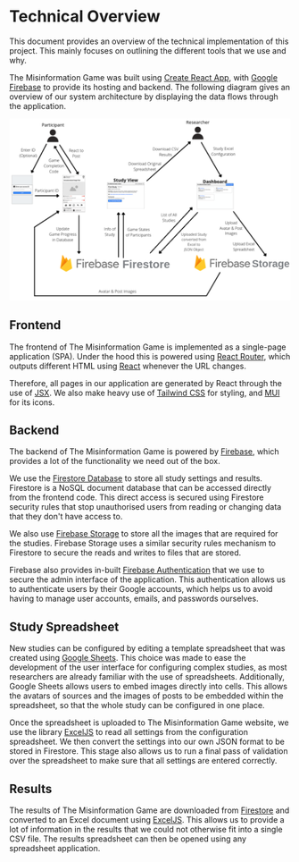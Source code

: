 # Technical Overview

This document provides an overview of the technical
implementation of this project. This mainly focuses
on outlining the different tools that we use and
why.

The Misinformation Game was built using
[Create React App](https://create-react-app.dev/), with
[Google Firebase](https://firebase.google.com/) to provide
its hosting and backend. The following diagram gives an overview
of our system architecture by displaying the data flows through
the application.

![Data Flows](diagrams/data-flows.png)


## Frontend
The frontend of The Misinformation Game is implemented as
a single-page application (SPA). Under the hood this is
powered using [React Router](https://reactrouter.com/),
which outputs different HTML using
[React](https://reactjs.org/) whenever the URL changes.

Therefore, all pages in our application are generated
by React through the use of
[JSX](https://reactjs.org/docs/introducing-jsx.html).
We also make heavy use of
[Tailwind CSS](https://tailwindcss.com/) for styling,
and [MUI](https://mui.com/) for its icons.


## Backend
The backend of The Misinformation Game is powered by
[Firebase](https://firebase.google.com/), which provides
a lot of the functionality we need out of the box.

We use the
[Firestore Database](https://firebase.google.com/docs/firestore)
to store all study settings and results. Firestore is
a NoSQL document database that can be accessed directly
from the frontend code. This direct access is secured
using Firestore security rules that stop unauthorised
users from reading or changing data that they don't have
access to.

We also use
[Firebase Storage](https://firebase.google.com/docs/storage)
to store all the images that are required for the studies.
Firebase Storage uses a similar security rules mechanism
to Firestore to secure the reads and writes to files
that are stored.

Firebase also provides in-built
[Firebase Authentication](https://firebase.google.com/docs/auth)
that we use to secure the admin interface of the application.
This authentication allows us to authenticate users by their
Google accounts, which helps us to avoid having to manage
user accounts, emails, and passwords ourselves.


## Study Spreadsheet
New studies can be configured by editing a template
spreadsheet that was created using
[Google Sheets](https://www.google.com.au/sheets/about/).
This choice was made to ease the development of the user
interface for configuring complex studies, as most
researchers are already familiar with the use of
spreadsheets. Additionally, Google Sheets allows users
to embed images directly into cells. This allows the
avatars of sources and the images of posts to be embedded
within the spreadsheet, so that the whole study can
be configured in one place.

Once the spreadsheet is uploaded to The Misinformation
Game website, we use the library
[ExcelJS](https://github.com/exceljs/exceljs)
to read all settings from the configuration
spreadsheet. We then convert the settings into our own
JSON format to be stored in Firestore. This stage also
allows us to run a final pass of validation over the
spreadsheet to make sure that all settings are entered
correctly.


## Results
The results of The Misinformation Game are downloaded from
[Firestore](https://firebase.google.com/docs/firestore)
and converted to an Excel document using
[ExcelJS](https://github.com/exceljs/exceljs). This allows
us to provide a lot of information in the results that
we could not otherwise fit into a single CSV file. The
results spreadsheet can then be opened using any
spreadsheet application.
